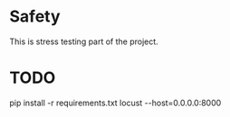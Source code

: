 # Safety
This is stress testing part of the project.

# TODO
pip install -r requirements.txt
locust --host=0.0.0.0:8000
